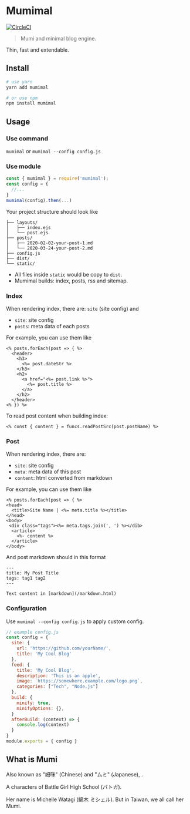 # Mumimal

[![CircleCI](https://circleci.com/gh/wabilin/mumimal.svg?style=shield)](https://circleci.com/gh/wabilin/mumimal)

> Mumi and minimal blog engine.

Thin, fast and extendable.

## Install
```sh
# use yarn
yarn add mumimal

# or use npm
npm install mumimal
```

## Usage

### Use command
`mumimal` or `mumimal --config config.js`

### Use module
```js
const { mumimal } = require('mumimal');
const config = {
  //...
}
mumimal(config).then(...)
```

Your project structure should look like
```
├── layouts/
│   ├── index.ejs
│   └── post.ejs
├── posts/
│   ├── 2020-02-02-your-post-1.md
│   └── 2020-03-24-your-post-2.md
├── config.js
├── dist/
└── static/
```

- All files inside `static` would be copy to `dist`.
- Mumimal builds: index, posts, rss and sitemap.

### Index
When rendering index, there are: `site` (site config) and
- `site`: site config
- `posts`: meta data of each posts

For example, you can use them like
```ejs
<% posts.forEach(post => { %>
  <header>
    <h3>
      <%= post.dateStr %>
    </h3>
    <h2>
      <a href="<%= post.link %>">
        <%= post.title %>
      </a>
    </h2>
  </header>
<% }) %>
```

To read post content when building index:
```ejs
<% const { content } = funcs.readPostSrc(post.postName) %>
```

### Post
When rendering index, there are:
- `site`: site config
- `meta`: meta data of this post
- `content`: html converted from markdown

For example, you can use them like
```ejs
<% posts.forEach(post => { %>
<head>
  <title>Site Name | <%= meta.title %></title>
</head>
<body>
 <div class="tags"><%= meta.tags.join(', ') %></dib>
  <article>
    <%- content %>
  </article>
</body>
```

And post markdown should in this format
```
---
title: My Post Title
tags: tag1 tag2
---

Text content in [markdown](/markdown.html)
```

### Configuration
Use `mumimal --config config.js` to apply custom config.

```js
// example config.js
const config = {
  site: {
    url: 'https://github.com/yourName/',
    title: 'My Cool Blog'
  },
  feed: {
    title: 'My Cool Blog',
    description: 'This is an apple',
    image: `https://somewhere.example.com/logo.png`,
    categories: ["Tech", "Node.js"]
  },
  build: {
    minify: true,
    minifyOptions: {},
  }
  afterBuild: (context) => {
    console.log(context)
  }
}
module.exports = { config }
```

## What is Mumi

Also known as "姆咪" (Chinese) and "ムミ" (Japanese), .

A characters of Battle Girl High School (バトガ).

Her name is Michelle Watagi (綿木 ミシェル).
But in Taiwan, we all call her Mumi.
